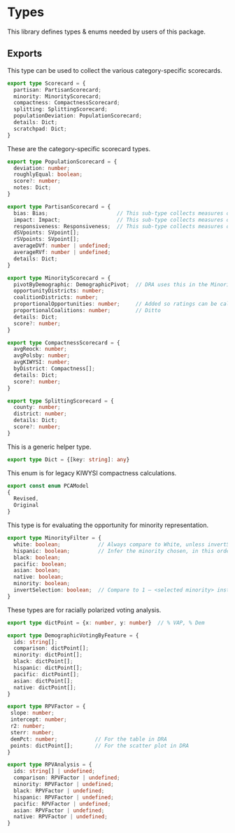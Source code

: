 # Types

This library defines types & enums needed by users of this package.

## Exports

This type can be used to collect the various category-specific scorecards.

``` TypeScript
export type Scorecard = {
  partisan: PartisanScorecard;
  minority: MinorityScorecard;
  compactness: CompactnessScorecard;
  splitting: SplittingScorecard;
  populationDeviation: PopulationScorecard;
  details: Dict;
  scratchpad: Dict;
}
```

These are the category-specific scorecard types.

``` TypeScript
export type PopulationScorecard = {
  deviation: number;
  roughlyEqual: boolean;
  score?: number;
  notes: Dict;
}
```

``` TypeScript
export type PartisanScorecard = {
  bias: Bias;                      // This sub-type collects measures of bias
  impact: Impact;                  // This sub-type collects measures of impact
  responsiveness: Responsiveness;  // This sub-type collects measures of responsiveness
  dSVpoints: SVpoint[];
  rSVpoints: SVpoint[];
  averageDVf: number | undefined;
  averageRVf: number | undefined;
  details: Dict;
}
```

``` TypeScript
export type MinorityScorecard = {
  pivotByDemographic: DemographicPivot;  // DRA uses this in the Minority Representation section of the Advanced tab
  opportunityDistricts: number;
  coalitionDistricts: number;
  proportionalOpportunities: number;     // Added so ratings can be calculated separately
  proportionalCoalitions: number;        // Ditto
  details: Dict;
  score?: number;
}
```

``` TypeScript
export type CompactnessScorecard = {
  avgReock: number;
  avgPolsby: number;
  avgKIWYSI: number;
  byDistrict: Compactness[];
  details: Dict;
  score?: number;
}
```

``` TypeScript
export type SplittingScorecard = {
  county: number;
  district: number;
  details: Dict;
  score?: number;
}
```

This is a generic helper type.

``` TypeScript
export type Dict = {[key: string]: any}
```

This enum is for legacy KIWYSI compactness calculations.

``` TypeScript
export const enum PCAModel
{
  Revised,
  Original
}
```

This type is for evaluating the opportunity for minority representation.

``` TypeScript
export type MinorityFilter = {
  white: boolean;            // Always compare to White, unless invertSelection == true
  hispanic: boolean;         // Infer the minority chosen, in this order
  black: boolean;
  pacific: boolean;
  asian: boolean;
  native: boolean;
  minority: boolean;
  invertSelection: boolean;  // Compare to 1 – <selected minority> instead of White
}
```

These types are for racially polarized voting analysis.

``` TypeScript
export type dictPoint = {x: number, y: number}  // % VAP, % Dem
```

``` TypeScript
export type DemographicVotingByFeature = {
  ids: string[];
  comparison: dictPoint[];
  minority: dictPoint[];
  black: dictPoint[];
  hispanic: dictPoint[];
  pacific: dictPoint[];
  asian: dictPoint[];
  native: dictPoint[];
}
``` 

 ``` TypeScript
export type RPVFactor = {
  slope: number;
  intercept: number;
  r2: number;
  sterr: number;
  demPct: number;            // For the table in DRA
  points: dictPoint[];       // For the scatter plot in DRA
}
``` 

``` TypeScript
export type RPVAnalysis = {
  ids: string[] | undefined;
  comparison: RPVFactor | undefined;
  minority: RPVFactor | undefined;
  black: RPVFactor | undefined;
  hispanic: RPVFactor | undefined;
  pacific: RPVFactor | undefined;
  asian: RPVFactor | undefined;
  native: RPVFactor | undefined;
}
```